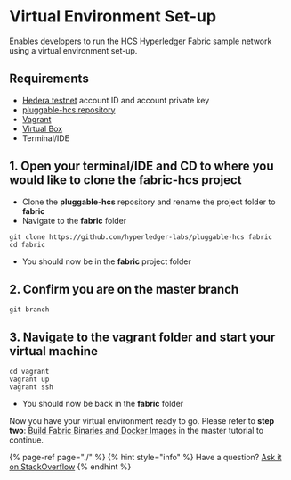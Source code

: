 # Virtual Environment Set-up

Enables developers to run the HCS Hyperledger Fabric sample network using a virtual environment set-up.

## Requirements

- [Hedera testnet](../../testnet/testnet-access.md) account ID and account private key
- [pluggable-hcs repository ](https://github.com/hyperledger-labs/pluggable-hcs)
- [Vagrant](https://www.vagrantup.com/downloads.html)
- [Virtual Box](https://www.virtualbox.org/wiki/Downloads)
- Terminal/IDE

## 1. Open your terminal/IDE and CD to where you would like to clone the fabric-hcs project

- Clone the **pluggable-hcs** repository and rename the project folder to **fabric**
- Navigate to the **fabric** folder

```text
git clone https://github.com/hyperledger-labs/pluggable-hcs fabric
cd fabric
```

- You should now be in the **fabric** project folder

## 2. Confirm you are on the master branch

```text
git branch
```

## 3. Navigate to the vagrant folder and start your virtual machine

```text
cd vagrant
vagrant up
vagrant ssh
```

- You should now be back in the **fabric** folder

Now you have your virtual environment ready to go. Please refer to **step two**: [Build Fabric Binaries and Docker Images](./#2-build-fabric-binaries-and-docker-images) in the master tutorial to continue.

{% page-ref page="./" %}
{% hint style="info" %}
Have a question?
[Ask it on StackOverflow](https://stackoverflow.com/questions/tagged/hedera-hashgraph)&#x20;
{% endhint %}
